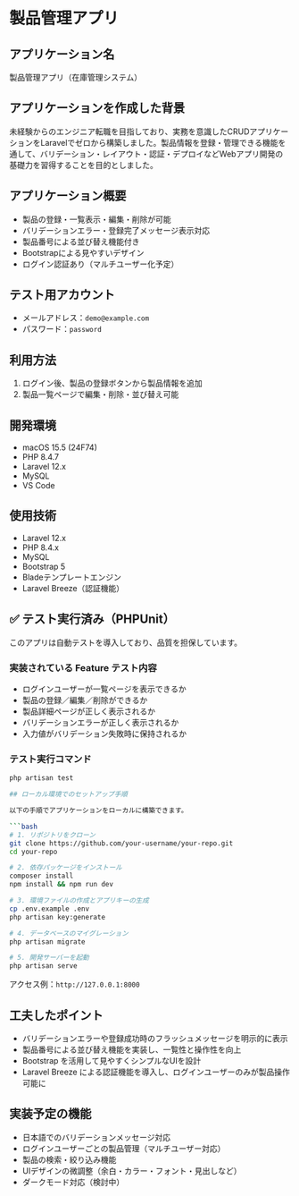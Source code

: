 # 製品管理アプリ

## アプリケーション名
製品管理アプリ（在庫管理システム）

## アプリケーションを作成した背景
未経験からのエンジニア転職を目指しており、実務を意識したCRUDアプリケーションをLaravelでゼロから構築しました。製品情報を登録・管理できる機能を通して、バリデーション・レイアウト・認証・デプロイなどWebアプリ開発の基礎力を習得することを目的としました。

## アプリケーション概要
- 製品の登録・一覧表示・編集・削除が可能
- バリデーションエラー・登録完了メッセージ表示対応
- 製品番号による並び替え機能付き
- Bootstrapによる見やすいデザイン
- ログイン認証あり（マルチユーザー化予定）

## テスト用アカウント
- メールアドレス：`demo@example.com`  
- パスワード：`password`

## 利用方法
1. ログイン後、製品の登録ボタンから製品情報を追加
2. 製品一覧ページで編集・削除・並び替え可能

## 開発環境
- macOS 15.5 (24F74)
- PHP 8.4.7
- Laravel 12.x
- MySQL
- VS Code

## 使用技術
- Laravel 12.x
- PHP 8.4.x
- MySQL
- Bootstrap 5
- Bladeテンプレートエンジン
- Laravel Breeze（認証機能）

## ✅ テスト実行済み（PHPUnit）

このアプリは自動テストを導入しており、品質を担保しています。

### 実装されている Feature テスト内容

- ログインユーザーが一覧ページを表示できるか
- 製品の登録／編集／削除ができるか
- 製品詳細ページが正しく表示されるか
- バリデーションエラーが正しく表示されるか
- 入力値がバリデーション失敗時に保持されるか

### テスト実行コマンド

```bash
php artisan test

## ローカル環境でのセットアップ手順

以下の手順でアプリケーションをローカルに構築できます。

```bash
# 1. リポジトリをクローン
git clone https://github.com/your-username/your-repo.git
cd your-repo

# 2. 依存パッケージをインストール
composer install
npm install && npm run dev

# 3. 環境ファイルの作成とアプリキーの生成
cp .env.example .env
php artisan key:generate

# 4. データベースのマイグレーション
php artisan migrate

# 5. 開発サーバーを起動
php artisan serve
```

アクセス例：`http://127.0.0.1:8000`

## 工夫したポイント
- バリデーションエラーや登録成功時のフラッシュメッセージを明示的に表示
- 製品番号による並び替え機能を実装し、一覧性と操作性を向上
- Bootstrap を活用して見やすくシンプルなUIを設計
- Laravel Breeze による認証機能を導入し、ログインユーザーのみが製品操作可能に

## 実装予定の機能
- 日本語でのバリデーションメッセージ対応
- ログインユーザーごとの製品管理（マルチユーザー対応）
- 製品の検索・絞り込み機能
- UIデザインの微調整（余白・カラー・フォント・見出しなど）
- ダークモード対応（検討中）
